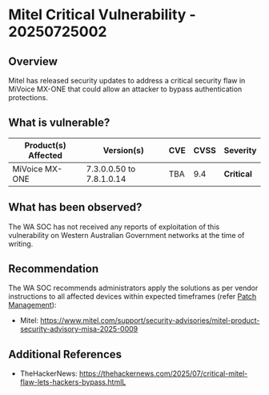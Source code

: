 # Mitel Critical Vulnerability - 20250725002

## Overview

Mitel has released security updates to address a critical security flaw in MiVoice MX-ONE that could allow an attacker to bypass authentication protections.

## What is vulnerable?

| Product(s) Affected | Version(s)               | CVE | CVSS | Severity     |
| ------------------- | ------------------------ | --- | ---- | ------------ |
| MiVoice MX-ONE      | 7.3.0.0.50 to 7.8.1.0.14 | TBA | 9.4  | **Critical** |

## What has been observed?

The WA SOC has not received any reports of exploitation of this vulnerability on Western Australian Government networks at the time of writing.

## Recommendation

The WA SOC recommends administrators apply the solutions as per vendor instructions to all affected devices within expected timeframes (refer [Patch Management](../guidelines/patch-management.md)):

- Mitel: <https://www.mitel.com/support/security-advisories/mitel-product-security-advisory-misa-2025-0009>

## Additional References

- TheHackerNews: <https://thehackernews.com/2025/07/critical-mitel-flaw-lets-hackers-bypass.htmlL>
